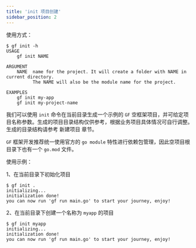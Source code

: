 ```yaml
---
title: 'init 项目创建'
sidebar_position: 2
---
```


使用方式：

```
$ gf init -h
USAGE
    gf init NAME

ARGUMENT
    NAME  name for the project. It will create a folder with NAME in current directory.
          The NAME will also be the module name for the project.

EXAMPLES
    gf init my-app
    gf init my-project-name
```

我们可以使用 `init` 命令在当前目录生成一个示例的 `GF` 空框架项目，并可给定项目名称参数。生成的项目目录结构仅供参考，根据业务项目具体情况可自行调整。生成的目录结构请参考 新建项目 章节。

`GF` 框架开发推荐统一使用官方的 `go module` 特性进行依赖包管理，因此空项目根目录下也有一个 `go.mod` 文件。

使用示例：

1、在当前目录下初始化项目

```
$ gf init .
initializing...
initialization done!
you can now run 'gf run main.go' to start your journey, enjoy!
```

2、在当前目录下创建一个名称为 `myapp` 的项目

```
$ gf init myapp
initializing...
initialization done!
you can now run 'gf run main.go' to start your journey, enjoy!
```